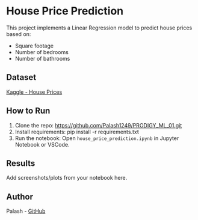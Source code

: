 # House Price Prediction

This project implements a Linear Regression model to predict house prices based on:

- Square footage
- Number of bedrooms
- Number of bathrooms

## Dataset

[Kaggle - House Prices](https://www.kaggle.com/c/house-prices-advanced-regression-techniques/data)

## How to Run

1. Clone the repo: https://github.com/Palash1249/PRODIGY_ML_01.git
2. Install requirements: pip install -r requirements.txt
3. Run the notebook: Open `house_price_prediction.ipynb` in Jupyter Notebook or VSCode.

## Results

Add screenshots/plots from your notebook here.

## Author

Palash - [GitHub](https://github.com/Palash1249)
